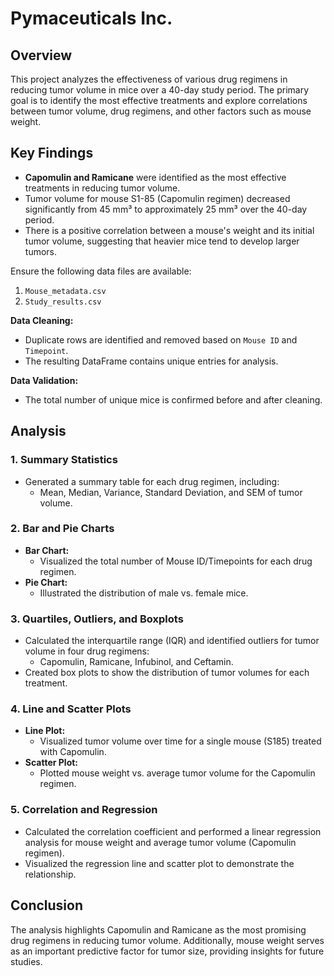 # Pymaceuticals Inc.

## Overview
This project analyzes the effectiveness of various drug regimens in reducing tumor volume in mice over a 40-day study period. The primary goal is to identify the most effective treatments and explore correlations between tumor volume, drug regimens, and other factors such as mouse weight.


## Key Findings
- **Capomulin and Ramicane** were identified as the most effective treatments in reducing tumor volume.
- Tumor volume for mouse S1-85 (Capomulin regimen) decreased significantly from 45 mm³ to approximately 25 mm³ over the 40-day period.
- There is a positive correlation between a mouse's weight and its initial tumor volume, suggesting that heavier mice tend to develop larger tumors.


Ensure the following data files are available:
1. `Mouse_metadata.csv`
2. `Study_results.csv`


**Data Cleaning:**
   - Duplicate rows are identified and removed based on `Mouse ID` and `Timepoint`.
   - The resulting DataFrame contains unique entries for analysis.

 **Data Validation:**
   - The total number of unique mice is confirmed before and after cleaning.

## Analysis
### 1. **Summary Statistics**
   - Generated a summary table for each drug regimen, including:
     - Mean, Median, Variance, Standard Deviation, and SEM of tumor volume.

### 2. **Bar and Pie Charts**
   - **Bar Chart:**
     - Visualized the total number of Mouse ID/Timepoints for each drug regimen.
   - **Pie Chart:**
     - Illustrated the distribution of male vs. female mice.

### 3. **Quartiles, Outliers, and Boxplots**
   - Calculated the interquartile range (IQR) and identified outliers for tumor volume in four drug regimens:
     - Capomulin, Ramicane, Infubinol, and Ceftamin.
   - Created box plots to show the distribution of tumor volumes for each treatment.


### 4. **Line and Scatter Plots**
   - **Line Plot:**
     - Visualized tumor volume over time for a single mouse (S185) treated with Capomulin.
   - **Scatter Plot:**
     - Plotted mouse weight vs. average tumor volume for the Capomulin regimen.

### 5. **Correlation and Regression**
   - Calculated the correlation coefficient and performed a linear regression analysis for mouse weight and average tumor volume (Capomulin regimen).
   - Visualized the regression line and scatter plot to demonstrate the relationship.


## Conclusion
The analysis highlights Capomulin and Ramicane as the most promising drug regimens in reducing tumor volume. Additionally, mouse weight serves as an important predictive factor for tumor size, providing insights for future studies.



